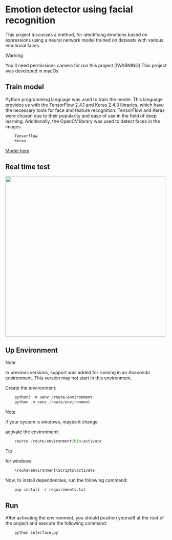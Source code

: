 # Emotion detector using facial recognition

This project discusses a method, for identifying emotions based on expressions using a neural network model trained on datasets with various emotional faces.

> [!WARNING] 
> You'll need permissions camera for run this project
> [!WARNING] 
> This project was developed in macOs

## Train model

Python programming language was used to train the model. This language provides us with the TensorFlow 2.4.1 and Keras 2.4.3 libraries, which have the necessary tools for face and feature recognition. TensorFlow and Keras were chosen due to their popularity and ease of use in the field of deep learning. Additionally, the OpenCV library was used to detect faces in the images.


```bash
    Tensorflow
    Keras
```
[Model here](https://github.com/yeison-ascanio/FaceEmotionDetection/blob/main/FaceEmotion.ipynb)


## Real time test

<img src="https://github.com/yeison-ascanio/FaceEmotionDetection/blob/main/assets/face.gif" width="500">

## Up Environment

> [!NOTE] 
> In previous versions, support was added for running in an Anaconda environment. This version may not start in this environment.

Create the environment:
```python
    python3 -m venv /route/environment
    python -m venv /route/environment
```
> [!NOTE] 
> if your system is windows, maybe it change

activate the environment:
```python
    source /route/environment/bin/activate
````
> [!TIP] 
> for windows:
```python
    \route\environment\Scripts\activate
````
Now, to install dependencies, run the following command:
```python
    pip install -r requirements.txt
```
## Run

After activating the environment, you should position yourself at the root of the project and execute the following command:
```python
    python interface.py
```
